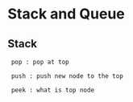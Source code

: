 # Stack and Queue

## Stack 

     pop : pop at top 

     push : push new node to the top

     peek : what is top node